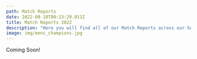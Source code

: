 ```yaml
---
path: Match Reports
date: 2022-08-10T00:23:29.011Z
title: Match Reports 2022
description: "Here you will find all of our Match Reports across our Senior Teams "
image: img/mens_champions.jpg
---
```

Coming Soon!